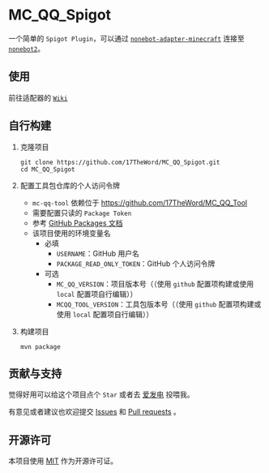# MC_QQ_Spigot

一个简单的 `Spigot Plugin`，可以通过 [`nonebot-adapter-minecraft`](https://github.com/17TheWord/nonebot-adapter-minecraft)
连接至 [`nonebot2`](https://github.com/nonebot/nonebot2)。

## 使用

前往适配器的 [`Wiki`](https://github.com/17TheWord/nonebot-adapter-minecraft/wiki)

## 自行构建

1. 克隆项目

    ```shell
    git clone https://github.com/17TheWord/MC_QQ_Spigot.git
    cd MC_QQ_Spigot
    ```

2. 配置工具包仓库的个人访问令牌
    - `mc-qq-tool` 依赖位于 https://github.com/17TheWord/MC_QQ_Tool
    - 需要配置只读的 `Package Token`
    - 参考 [GitHub Packages 文档](https://docs.github.com/zh/packages/working-with-a-github-packages-registry/working-with-the-apache-maven-registry#%E5%90%91-github-packages-%E9%AA%8C%E8%AF%81)
    - 该项目使用的环境变量名
      - 必填
          - `USERNAME`：GitHub 用户名
          - `PACKAGE_READ_ONLY_TOKEN`：GitHub 个人访问令牌
      - 可选
          - `MC_QQ_VERSION`：项目版本号（（使用 `github` 配置项构建或使用 `local` 配置项自行编辑））
          - `MCQQ_TOOL_VERSION`：工具包版本号（（使用 `github` 配置项构建或使用 `local` 配置项自行编辑））

3. 构建项目

    ```shell
    mvn package
    ```

## 贡献与支持

觉得好用可以给这个项目点个 `Star` 或者去 [爱发电](https://afdian.net/a/17TheWord) 投喂我。

有意见或者建议也欢迎提交 [Issues](https://github.com/17TheWord/MC_QQ_Spigot/issues)
和 [Pull requests](https://github.com/17TheWord/MC_QQ_Spigot/pulls) 。

## 开源许可

本项目使用 [MIT](./LICENSE) 作为开源许可证。
